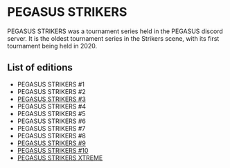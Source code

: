 # PEGASUS STRIKERS

PEGASUS STRIKERS was a tournament series held in the PEGASUS discord server.
It is the oldest tournament series in the Strikers scene,
with its first tournament being held in 2020.

## List of editions
- PEGASUS STRIKERS #1
- PEGASUS STRIKERS #2
- [PEGASUS STRIKERS #3](pegasus3.md)
- PEGASUS STRIKERS #4
- PEGASUS STRIKERS #5
- PEGASUS STRIKERS #6
- PEGASUS STRIKERS #7
- PEGASUS STRIKERS #8
- [PEGASUS STRIKERS #9](pegasus9.md)
- [PEGASUS STRIKERS #10](pegasus10.md)
- [PEGASUS STRIKERS XTREME](pegasusx.md)